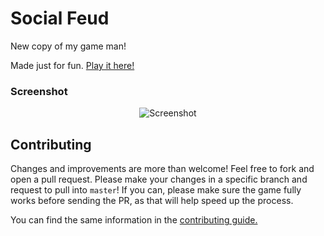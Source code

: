 # Social Feud
New copy of my game man!

Made just for fun. [Play it here!](http://narulakeshav.github.io/social-feud)

### Screenshot

<p align="center">
  <img src="http://i.imgur.com/BZCtHbe.png" alt="Screenshot"/>
</p>

## Contributing
Changes and improvements are more than welcome! Feel free to fork and open a pull request. Please make your changes in a specific branch and request to pull into `master`! If you can, please make sure the game fully works before sending the PR, as that will help speed up the process.

You can find the same information in the [contributing guide.](https://github.com/gabrielecirulli/2048/blob/master/CONTRIBUTING.md)
